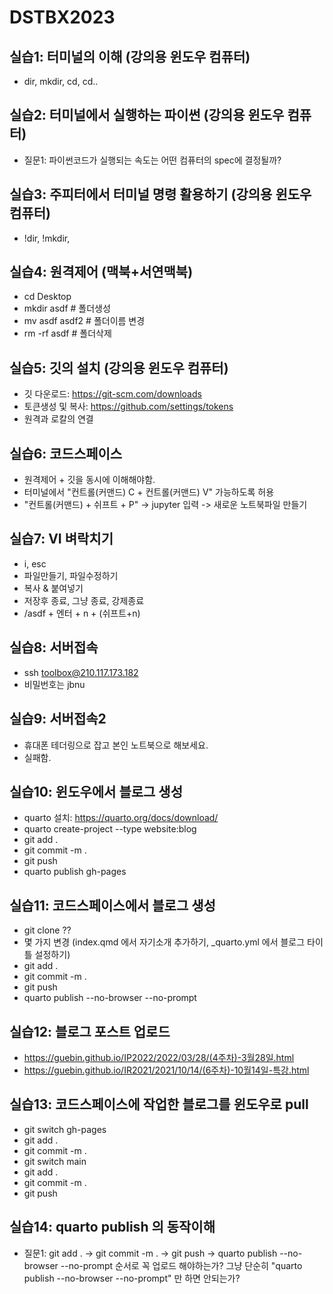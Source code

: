 # DSTBX2023

## 실습1: 터미널의 이해 (강의용 윈도우 컴퓨터) 

- dir, mkdir, cd, cd.. 

## 실습2: 터미널에서 실행하는 파이썬 (강의용 윈도우 컴퓨터)

- 질문1: 파이썬코드가 실행되는 속도는 어떤 컴퓨터의 spec에 결정될까? 

## 실습3: 주피터에서 터미널 명령 활용하기 (강의용 윈도우 컴퓨터)

- !dir, !mkdir,

## 실습4: 원격제어 (맥북+서연맥북)

- cd Desktop
- mkdir asdf # 폴더생성
- mv asdf asdf2 # 폴더이름 변경
- rm -rf asdf # 폴더삭제

## 실습5: 깃의 설치 (강의용 윈도우 컴퓨터) 

- 깃 다운로드: <https://git-scm.com/downloads>
- 토큰생성 및 복사: <https://github.com/settings/tokens>
- 원격과 로칼의 연결 

## 실습6: 코드스페이스 

- 원격제어 + 깃을 동시에 이해해야함.
- 터미널에서 "컨트롤(커맨드) C + 컨트롤(커맨드) V" 가능하도록 허용
- "컨트롤(커맨드) + 쉬프트 + P" -> jupyter 입력 -> 새로운 노트북파일 만들기

## 실습7: VI 벼락치기 

- i, esc
- 파일만들기, 파일수정하기
- 복사 & 붙여넣기
- 저장후 종료, 그냥 종료, 강제종료
- /asdf + 엔터 + n + (쉬프트+n)

## 실습8: 서버접속 

- ssh toolbox@210.117.173.182
- 비밀번호는 jbnu

## 실습9: 서버접속2 

- 휴대폰 테더링으로 잡고 본인 노트북으로 해보세요.
- 실패함. 

## 실습10: 윈도우에서 블로그 생성

- quarto 설치: <https://quarto.org/docs/download/>
- quarto create-project --type website:blog
- git add .
- git commit -m .
- git push
- quarto publish gh-pages

## 실습11: 코드스페이스에서 블로그 생성

- git clone ??
- 몇 가지 변경 (index.qmd 에서 자기소개 추가하기, _quarto.yml 에서 블로그 타이틀 설정하기)
- git add .
- git commit -m .
- git push
- quarto publish --no-browser --no-prompt 

## 실습12: 블로그 포스트 업로드 

- <https://guebin.github.io/IP2022/2022/03/28/(4주차)-3월28일.html>
- <https://guebin.github.io/IR2021/2021/10/14/(6주차)-10월14일-특강.html>

## 실습13: 코드스페이스에 작업한 블로그를 윈도우로 pull 

- git switch gh-pages
- git add .
- git commit -m .
- git switch main
- git add .
- git commit -m .
- git push

## 실습14: quarto publish 의 동작이해 

- 질문1: git add . -> git commit -m . -> git push -> quarto publish --no-browser --no-prompt 순서로 꼭 업로드 해야하는가? 그냥 단순히 "quarto publish --no-browser --no-prompt" 만 하면 안되는가? 
